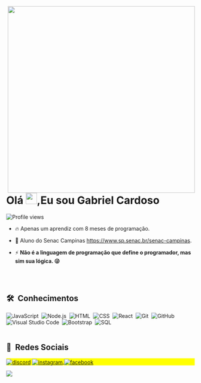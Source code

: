 <img align="right" height="500px" src="https://cdn.discordapp.com/attachments/894723534650220567/964692236774289458/photo-output.jpg"/>
<h1 align="left">Olá <img src="https://raw.githubusercontent.com/kaueMarques/kaueMarques/master/hi.gif" width="30px">,Eu sou Gabriel Cardoso</h1>
<p align="left"> <img src="https://komarev.com/ghpvc/?username=GabrielCardosoLIma&color=blue" alt="Profile views" /> </p>

- 🔥 Apenas um aprendiz com 8 meses de programação. 

- 🔭 Aluno do Senac Campinas https://www.sp.senac.br/senac-campinas.

- ⚡ **Não é a linguagem de programação que define o programador, mas sim sua lógica. 😜**

<br><br>


## 🛠 &nbsp;Conhecimentos

![JavaScript](https://img.shields.io/badge/-JavaScript-05122A?style=flat&logo=javascript)&nbsp;
![Node.js](https://img.shields.io/badge/-Node.js-05122A?style=flat&logo=node.js)&nbsp;
![HTML](https://img.shields.io/badge/-HTML-05122A?style=flat&logo=HTML5)&nbsp;
![CSS](https://img.shields.io/badge/-CSS-05122A?style=flat&logo=CSS3&logoColor=1572B6)&nbsp;
![React](https://img.shields.io/badge/-React-05122A?style=flat&logo=react)&nbsp;
![Git](https://img.shields.io/badge/-Git-05122A?style=flat&logo=git)&nbsp;
![GitHub](https://img.shields.io/badge/-GitHub-05122A?style=flat&logo=github)&nbsp;
![Visual Studio Code](https://img.shields.io/badge/-Visual%20Studio%20Code-05122A?style=flat&logo=visual-studio-code&logoColor=007ACC)&nbsp;
![Bootstrap](https://img.shields.io/badge/-Bootstrap-05122A?style=flat&logo=bootstrap)&nbsp;
![SQL](https://img.shields.io/badge/-MySQL-05122A?style=flat&logo=sqlite)&nbsp;
<br><br>

## 📱 &nbsp;Redes Sociais
<p align="left" style="background:yellow">
<a href="https://discord.gg/exX6rNenXq"> <img align="center" src="https://img.shields.io/badge/-Gabriel Cardoso-05122A?style=flat&logo=discord" alt="discord"/></a>
<a href="https://www.instagram.com/bielcardoso_04/" target="_blank">
 <img align="center" src="https://img.shields.io/badge/-Gabriel Cardoso-05122A?style=flat&logo=instagram" alt="instagram"/>
</a>
<a href="https://www.facebook.com/gabrielcardoso.lima.1" target="_blank">
 <img align="center" src="https://img.shields.io/badge/-Gabriel Cardoso-05122A?style=flat&logo=facebook" alt="facebook"/>
</a>
</p>
<img src="https://discord.c99.nl/widget/theme-4/278317055478857728.png"/>

